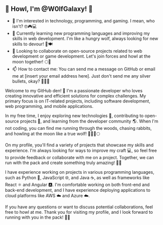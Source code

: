 ## 🐺 Howl, I'm @W0lfGalaxy! 🌌

- 👀 I'm interested in technology, programming, and gaming. I mean, who isn't? 🤓🎮💻
- 🌱 Currently learning new programming languages and improving my skills in web development. I'm like a hungry wolf, always looking for new skills to devour! 🐺🍽️
- 💞️ Looking to collaborate on open-source projects related to web development or game development. Let's join forces and howl at the moon together! 🌕🐺
- 📫 How to contact me: You can send me a message on GitHub or email me at [insert your email address here]. Just don't send me any silver bullets, okay? 🙅‍♂️🔫

Welcome to my GitHub den! 🐺 I'm a passionate developer who loves creating innovative and efficient solutions for complex challenges. My primary focus is on IT-related projects, including software development, web programming, and mobile applications.

In my free time, I enjoy exploring new technologies 🚀, contributing to open-source projects 🌟, and learning from the developer community 🌎. When I'm not coding, you can find me running through the woods, chasing rabbits, and howling at the moon like a true wolf! 🏃‍♂️🐰🌕

On my profile, you'll find a variety of projects that showcase my skills and experience. I'm always looking for ways to improve my craft 💻, so feel free to provide feedback or collaborate with me on a project. Together, we can run with the pack and create something truly amazing! 🐺🌟

I have experience working on projects in various programming languages, such as Python 🐍, JavaScript 🌐, and Java ☕, as well as frameworks like React ⚛️ and Angular 🅰️. I'm comfortable working on both front-end and back-end development, and I have experience deploying applications to cloud platforms like AWS ☁️ and Azure ☁️.

If you have any questions or want to discuss potential collaborations, feel free to howl at me. Thank you for visiting my profile, and I look forward to running with you in the pack! 🤝🐺
